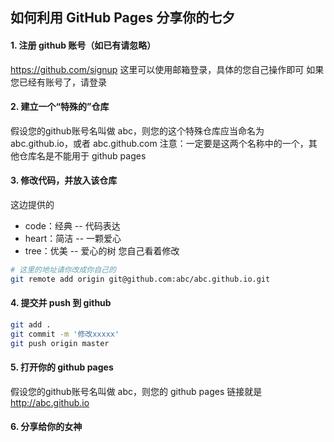## 如何利用 GitHub Pages 分享你的七夕

#### 1. 注册 github 账号（如已有请忽略）
https://github.com/signup
这里可以使用邮箱登录，具体的您自己操作即可
如果您已经有账号了，请登录

#### 2. 建立一个“特殊的”仓库
假设您的github账号名叫做 abc，则您的这个特殊仓库应当命名为 abc.github.io，或者 abc.github.com
注意：一定要是这两个名称中的一个，其他仓库名是不能用于 github pages
#### 3. 修改代码，并放入该仓库
这边提供的
* code：经典 -- 代码表达
* heart：简洁 -- 一颗爱心
* tree：优美 -- 爱心的树
您自己看着修改
```bash
# 这里的地址请你改成你自己的
git remote add origin git@github.com:abc/abc.github.io.git
```

#### 4. 提交并 push 到 github
``` bash
git add .
git commit -m '修改xxxxx'
git push origin master
```
#### 5. 打开你的 github pages
假设您的github账号名叫做 abc，则您的 github pages 链接就是 http://abc.github.io

#### 6. 分享给你的女神
